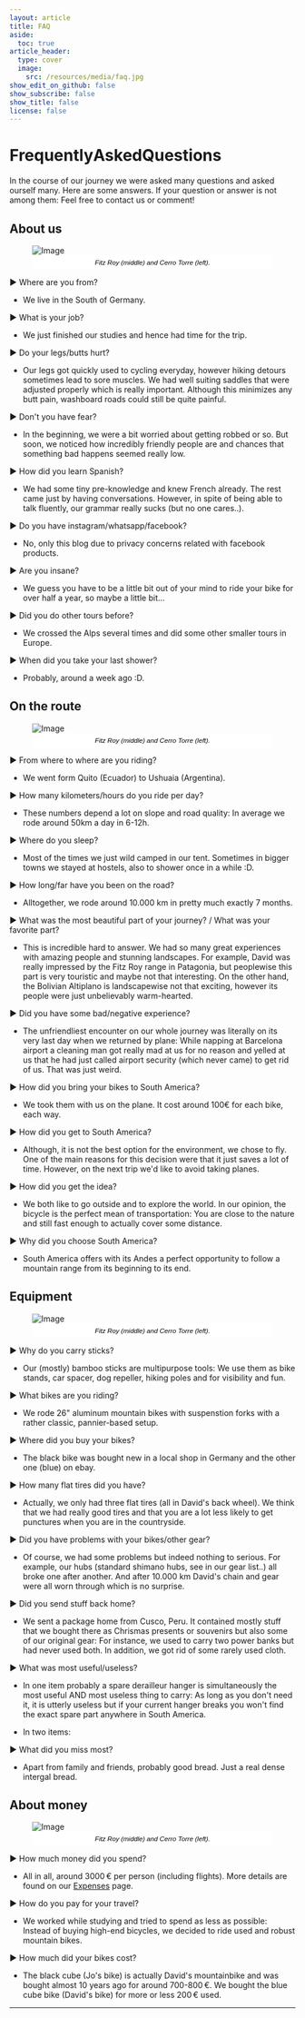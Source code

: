 ```yaml
---
layout: article
title: FAQ
aside:
  toc: true
article_header:
  type: cover
  image:
    src: /resources/media/faq.jpg
show_edit_on_github: false
show_subscribe: false
show_title: false
license: false
---
```


<style>
figcaption {
    font: italic smaller sans-serif;
    text-align: center;
    background: #ffffff;
    color: #000000;
    padding: 6px 0;
} 
</style>

# Frequently&#8293;Asked&#8293;Questions

In the course of our journey we were asked many questions and asked ourself many. Here are some answers. If your question or answer is not among them: Feel free to contact us or comment!

<!---
## Table of Contents

1. By Locals
    We
    Bikes
    Money
2. By Other Bikers/Tourists
    Contact
    Motivation
3. By family and friends
    Security
    Money
4. By Us
    Why
5. Radom
-->

## About us

<figure>
  <img alt="Image" title="Fitz Roy" src="/resources/media/fitzroy.jpg" />
  <figcaption>Fitz Roy (middle) and Cerro Torre (left).</figcaption>
</figure>

&#9654; Where are you from?
- We live in the South of Germany.

&#9654; What is your job?
- We just finished our studies and hence had time for the trip.

&#9654; Do your legs/butts hurt?
- Our legs got quickly used to cycling everyday, however hiking detours sometimes lead to sore muscles. We had well suiting saddles that were adjusted properly which is really important. Although this minimizes any butt pain, washboard roads could still be quite painful.

&#9654; Don't you have fear?
- In the beginning, we were a bit worried about getting robbed or so. But soon, we noticed how incredibly friendly people are and chances that something bad happens seemed really low.

&#9654; How did you learn Spanish?
- We had some tiny pre-knowledge and knew French already. The rest came just by having conversations. However, in spite of being able to talk fluently, our grammar really sucks (but no one cares..).

&#9654; Do you have instagram/whatsapp/facebook?
- No, only this blog due to privacy concerns related with facebook products.

&#9654; Are you insane?
- We guess you have to be a little bit out of your mind to ride your bike for over half a year, so maybe a little bit...

&#9654; Did you do other tours before?
- We crossed the Alps several times and did some other smaller tours in Europe.

&#9654; When did you take your last shower?
- Probably, around a week ago :D.


## On the route

<figure>
  <img alt="Image" title="Fitz Roy" src="/resources/media/fitzroy.jpg" />
  <figcaption>Fitz Roy (middle) and Cerro Torre (left).</figcaption>
</figure>

&#9654; From where to where are you riding?
- We went form Quito (Ecuador) to Ushuaia (Argentina).

&#9654; How many kilometers/hours do you ride per day?
- These numbers depend a lot on slope and road quality: In average we rode around 50km a day in 6-12h.

&#9654; Where do you sleep?
- Most of the times we just wild camped in our tent. Sometimes in bigger towns we stayed at hostels, also to shower once in a while :D.

&#9654; How long/far have you been on the road?
- Alltogether, we rode around 10.000 km in pretty much exactly 7 months.

&#9654; What was the most beautiful part of your journey? / What was your favorite part?
- This is incredible hard to answer. We had so many great experiences with amazing people and stunning landscapes. For example, David was really impressed by the Fitz Roy range in Patagonia, but peoplewise this part is very touristic and maybe not that interesting. On the other hand, the Bolivian Altiplano is landscapewise not that exciting, however its people were just unbelievably warm-hearted.

&#9654; Did you have some bad/negative experience?
- The unfriendliest encounter on our whole journey was literally on its very last day when we returned by plane: While napping at Barcelona airport a cleaning man got really mad at us for no reason and yelled at us that he had just called airport security (which never came) to get rid of us. That was just weird.

&#9654; How did you bring your bikes to South America?
- We took them with us on the plane. It cost around 100&#8293;&euro; for each bike, each way.

&#9654; How did you get to South America?
- Although, it is not the best option for the environment, we chose to fly. One of the main reasons for this decision were that it just saves a lot of time. However, on the next trip we'd like to avoid taking planes.

&#9654; How did you get the idea?
- We both like to go outside and to explore the world. In our opinion, the bicycle is the perfect mean of transportation: You are close to the nature and still fast enough to actually cover some distance.

&#9654; Why did you choose South America?
- South America offers with its Andes a perfect opportunity to follow a mountain range from its beginning to its end.

## Equipment

<figure>
  <img alt="Image" title="Fitz Roy" src="/resources/media/fitzroy.jpg" />
  <figcaption>Fitz Roy (middle) and Cerro Torre (left).</figcaption>
</figure>

&#9654; Why do you carry sticks?
- Our (mostly) bamboo sticks are multipurpose tools: We use them as bike stands, car spacer, dog repeller, hiking poles and for visibility and fun.

&#9654; What bikes are you riding?
- We rode 26\" aluminum mountain bikes with suspenstion forks with a rather classic, pannier-based setup.

&#9654; Where did you buy your bikes?
- The black bike was bought new in a local shop in Germany and the other one (blue) on ebay.

&#9654; How many flat tires did you have?
- Actually, we only had three flat tires (all in David's back wheel). We think that we had really good tires and that you are a lot less likely to get punctures when you are in the countryside.

&#9654; Did you have problems with your bikes/other gear?
- Of course, we had some problems but indeed nothing to serious. For example, our hubs (standard shimano hubs, see in our gear list..) all broke one after another. And after 10.000 km David's chain and gear were all worn through which is no surprise.

&#9654; Did you send stuff back home?
- We sent a package home from Cusco, Peru. It contained mostly stuff that we bought there as Chrismas presents or souvenirs but also some of our original gear: For instance, we used to carry two power banks but had never used both. In addition, we got rid of some rarely used cloth.

&#9654; What was most useful/useless?
- In one item probably a spare derailleur hanger is simultaneously the most useful AND most useless thing to carry: As long as you don't need it, it is utterly useless but if your current hanger breaks you won't find the exact spare part anywhere in South America.

- In two items: 

&#9654; What did you miss most?
- Apart from family and friends, probably good bread. Just a real dense intergal bread.


## About money

<figure>
  <img alt="Image" title="Fitz Roy" src="/resources/media/fitzroy.jpg" />
  <figcaption>Fitz Roy (middle) and Cerro Torre (left).</figcaption>
</figure>

&#9654; How much money did you spend?
- All in all, around 3000&#8239;&euro; per person (including flights). More details are found on our [Expenses](/resources/expenses.html) page.

&#9654; How do you pay for your travel?
- We worked while studying and tried to spend as less as possible: Instead of buying high-end bicycles, we decided to ride used and robust mountain bikes.

&#9654; How much did your bikes cost?
- The black cube (Jo's bike) is actually David's mountainbike and was bought almost 10 years ago for around 700-800&#8239;&euro;. We bought the blue cube bike (David's bike) for more or less 200&#8239;&euro; used.

***
